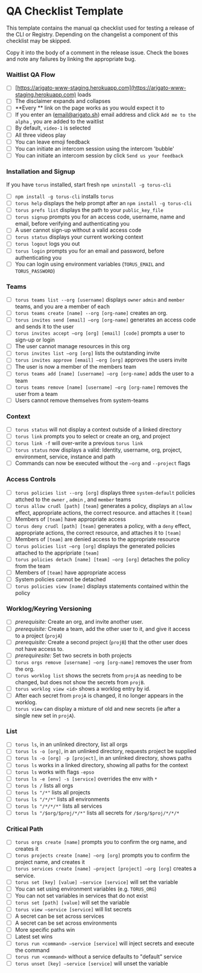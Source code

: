 # QA Checklist Template

This template contains the manual qa checklist used for testing a release of
the CLI or Registry. Depending on the changelist a component of this checklist
may be skipped.

Copy it into the body of a comment in the release issue. Check the boxes and
note any failures by linking the appropriate bug.

### Waitlist QA Flow

- [ ]   [https://arigato-www-staging.herokuapp.com](https://arigato-www-staging.herokuapp.com) loads
- [ ]  The disclaimer expands and collapses
- [ ]   **Every ** link on the page works as you would expect it to
- [ ]  If you enter an (email@arigato.sh) email address and click `Add me to the alpha` , you are added to the waitlist
- [ ]  By default, `video-1` is selected
- [ ]  All three videos play
- [ ]  You can leave emoji feedback
- [ ]  You can initiate an intercom session using the intercom 'bubble'
- [ ]  You can initiate an intercom session by click `Send us your feedback`

### Installation and Signup

If you have `torus` installed, start fresh `npm uninstall -g torus-cli`

- [ ]   `npm install -g torus-cli` installs `torus`
- [ ]   `torus help` displays the help prompt after an `npm install -g torus-cli`
- [ ]   `torus prefs list` displays the path to your `public_key_file`
- [ ]   `torus signup` prompts you for an access code, username, name and email, before verifying and authenticating you
- [ ]  A user cannot sign-up without a valid access code
- [ ]   `torus status` displays your current working context
- [ ]   `torus logout` logs you out
- [ ]   `torus login` prompts you for an email and password, before authenticating you
- [ ]  You can login using environment variables (`TORUS_EMAIL` and `TORUS_PASSWORD`)

### Teams

- [ ]   `torus teams list --org [username]` displays `owner` `admin` and `member` teams, and you are a member of each
- [ ]   `torus teams create [name] --org [org-name]` creates an org.
- [ ]   `torus invites send [email] —org [org-name]` generates an access code and sends it to the user
- [ ]   `torus invites accept —org [org] [email] [code]` prompts a user to sign-up or login
- [ ]  The user cannot manage resources in this org
- [ ]   `torus invites list —org [org]` lists the outstanding invite
- [ ]   `torus invites approve [email] —org [org]` approves the users invite
- [ ]  The user is now a member of the members team
- [ ]   `torus teams add [name] [username] —org [org-name]` adds the user to a team
- [ ]   `torus teams remove [name] [username] —org [org-name]` removes the user from a team
- [ ]  Users cannot remove themselves from system-teams

### Context

- [ ]   `torus status` will not display a context outside of a linked directory
- [ ]   `torus link` prompts you to select or create an org, and project
- [ ]   `torus link -f` will over-write a previous `torus link`
- [ ]   `torus status` now displays a valid: Identity, username, org, project, environment, service, instance and path
- [ ]  Commands can now be executed without the `—org` and `--project` flags

### Access Controls

- [ ]   `torus policies list --org [org]` displays three `system-default` policies attched to the `owner` , `admin` , and `member` teams
- [ ]   `torus allow crudl [path] [team]` generates a policy, displays an `allow` effect, appropriate actions, the correct resource. and attaches it `[team]`
- [ ]  Members of `[team]` have appropriate access
- [ ]   `torus deny crudl [path] [team]` generates a policy, with a `deny` effect, appropriate actions, the correct resource, and attaches it to `[team]`
- [ ]  Members of `[team]` are denied access to the appropriate resource
- [ ]   `torus policies list —org [org]` displays the generated policies attached to the appripriate `[team]`
- [ ]   `torus policies detach [name] [team] —org [org]` detaches the policy from the team
- [ ]  Members of `[team]` have appropriate access
- [ ]  System policies cannot be detached
- [ ]  `torus policies view [name]` displays statements contained within the policy

### Worklog/Keyring Versioning

- [ ] *prerequisite:* Create an org, and invite another user.
- [ ] *prerequisite:* Create a team, add the other user to it, and give it
      access to a project (`projA`)
- [ ] *prerequisite:* Create a second project (`projB`) that the other user
      does not have access to.
- [ ] *prerequiresite:* Set two secrets in both projects
- [ ] `torus orgs remove [username] —org [org-name]` removes the user from the
      org.
- [ ] `torus worklog list` shows the secrets from `projA` as needing to be
      changed, but does not show the secrets from `projB`.
- [ ] `torus worklog view <id>` shows a worklog entry by id.
- [ ] After each secret from `projA` is changed, it no longer appears in the
      worklog.
- [ ] `torus view` can display a mixture of old and new secrets (ie after a
      single new set in `projA`).

### List

- [ ]   `torus ls`, in an unlinked directory, list all orgs
- [ ]   `torus ls -o [org]`, in an unlinked directory, requests project be supplied
- [ ]   `torus ls -o [org] -p [project]`, in an unlinked directory, shows paths
- [ ]   `torus ls` works in a linked directory, showing all paths for the context
- [ ]   `torus ls` works with flags `-epso`
- [ ]   `torus ls -e [env] -s [service]` overrides the env with `*`
- [ ]   `torus ls /` lists all orgs
- [ ]   `torus ls "/*"` lists all projects
- [ ]   `torus ls "/*/*"` lists all environments
- [ ]   `torus ls "/*/*/*"` lists all services
- [ ]   `torus ls "/$org/$proj/*/*"` lists all secrets for `/$org/$proj/*/*/*`

### Critical Path

- [ ]   `torus orgs create [name]` prompts you to confirm the org name, and creates it
- [ ]   `torus projects create [name] —org [org]` prompts you to confirm the project name, and creates it
- [ ]   `torus services create [name] —project [project] —org [org]` creates a service.
- [ ]   `torus set [key] [value] —service [service]` will set the variable
- [ ]  You can set using environment variables (e.g. `TORUS_ORG`)
- [ ]  You can not set variables in services that do not exist
- [ ]   `torus set [path] [value]` will set the variable
- [ ]   `torus view —service [service]` will list secrets
- [ ]  A secret can be set across services
- [ ]  A secret can be set across environments
- [ ]  More specific paths win
- [ ]  Latest set wins
- [ ]   `torus run <command> —service [service]` will inject secrets and execute the command
- [ ]   `torus run <command>` without a service defaults to "default" service
- [ ]   `torus unset [key] —service [service]` will unset the variable
